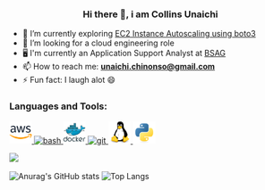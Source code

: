 <h3 align="center">Hi there 👋, i am  Collins Unaichi</h3>

<!--
**korlynx/korlynx** is a ✨ _special_ ✨ repository because its `README.md` (this file) appears on your GitHub profile.

Here are some ideas to get you started:


 ...
- 👯 I’m looking to collaborate on ...
- 🤔 I’m looking for help with ...
- 💬 Ask me about ...
 
- 😄 Pronouns: ...

-->
- 🔭 I’m currently exploring [EC2 Instance Autoscaling using boto3](https://github.com/korlynx/aws_app)
- 🌱 I’m looking for a cloud engineering role
- 🖥️ I'm currently an Application Support Analyst at [BSAG](https://www.bsag.de/)
- 📫 How to reach me: **unaichi.chinonso@gmail.com**
- ⚡ Fun fact: I laugh alot 😄 


<h3 align="left">Languages and Tools:</h3>
<p align="left"> <a href="https://aws.amazon.com" target="_blank" rel="noreferrer"> <img src="https://raw.githubusercontent.com/devicons/devicon/master/icons/amazonwebservices/amazonwebservices-original-wordmark.svg" alt="aws" width="40" height="40"/> </a> <a href="https://www.gnu.org/software/bash/" target="_blank" rel="noreferrer"> <img src="https://www.vectorlogo.zone/logos/gnu_bash/gnu_bash-icon.svg" alt="bash" width="40" height="40"/> </a> <a href="https://www.docker.com/" target="_blank" rel="noreferrer"> <img src="https://raw.githubusercontent.com/devicons/devicon/master/icons/docker/docker-original-wordmark.svg" alt="docker" width="40" height="40"/> </a><a href="https://git-scm.com/" target="_blank" rel="noreferrer"> <img src="https://www.vectorlogo.zone/logos/git-scm/git-scm-icon.svg" alt="git" width="40" height="40"/> </a> <a href="https://www.linux.org/" target="_blank" rel="noreferrer"> <img src="https://raw.githubusercontent.com/devicons/devicon/master/icons/linux/linux-original.svg" alt="linux" width="40" height="40"/> </a> <a href="https://www.python.org" target="_blank" rel="noreferrer"> <img src="https://raw.githubusercontent.com/devicons/devicon/master/icons/python/python-original.svg" alt="python" width="40" height="40"/> </a> </p>

![](https://komarev.com/ghpvc/?username=korlynx&color=green&style=for-the-badge)


![Anurag's GitHub stats](https://github-readme-stats.vercel.app/api?username=korlynx&show_icons=true&theme=radical)
![Top Langs](https://github-readme-stats.vercel.app/api/top-langs/?username=korlynx&layout=compact&theme=radical)